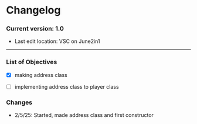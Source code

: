 # Changelog

### Current version: 1.0
- Last edit location: VSC on June2in1
------
### List of Objectives

- [x] making address class
- [ ] implementing address class to player class


### Changes
- 2/5/25: Started, made address class and first constructor